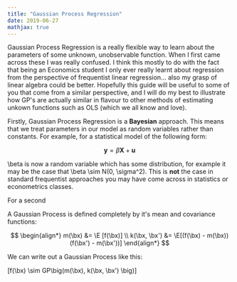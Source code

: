 ```yaml
---
title: "Gaussian Process Regression"
date: 2019-06-27
mathjax: true
---
```


Gaussian Process Regression is a really flexible way to learn about the parameters of some unknown, unobservable function. When I first came across these I was really confused. I think this mostly to do with the fact that being an Economics student I only ever really learnt about regression from the perspective of frequentist linear regression... also my grasp of linear algebra could be better. Hopefully this guide will be useful to some of you that come from a similar perspective, and I will do my best to illustrate how GP's are actually similar in flavour to other methods of estimating unkown functions such as OLS (which we all know and love). 

Firstly, Gaussian Process Regression is a **Bayesian** approach. This means that we treat parameters in our model as random variables rather than constants. For example, for a statistical model of the following form:

$$ \mathbf{y} = \beta \mathbf{X} + \mathbf{u} $$

\beta is now a random variable which has some distribution, for example it may be the case that \beta \sim N(0, \sigma^2). This is **not** the case in standard frequentist approaches you may have come across in statistics or econometrics classes. 

For a second 

A Gaussian Process is defined completely by it's mean and covariance functions:

$$ \begin{align*}
    m(\bx) &= \E [f(\bx)] \\
    k(\bx, \bx') &= \E[(f(\bx) - m(\bx))(f(\bx') - m(\bx'))]
\end{align*} $$

We can write out a Gaussian Process like this:

\[f(\bx) \sim GP\big(m(\bx), k(\bx, \bx')  \big)\]
